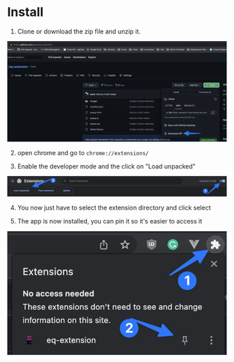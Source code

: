 # Install

1) Clone or download the zip file and unzip it.

![Download zip file](./images/install-1.png)

2) open chrome and go to `chrome://extensions/` 

3) Enable the developer mode and the click on "Load unpacked"

![Enable developer mode](./images/install-2.png)

4) You now just have to select the extension directory and click select 

5) The app is now installed, you can pin it so it's easier to access it

![Pin the extension](./images/install-3.png)